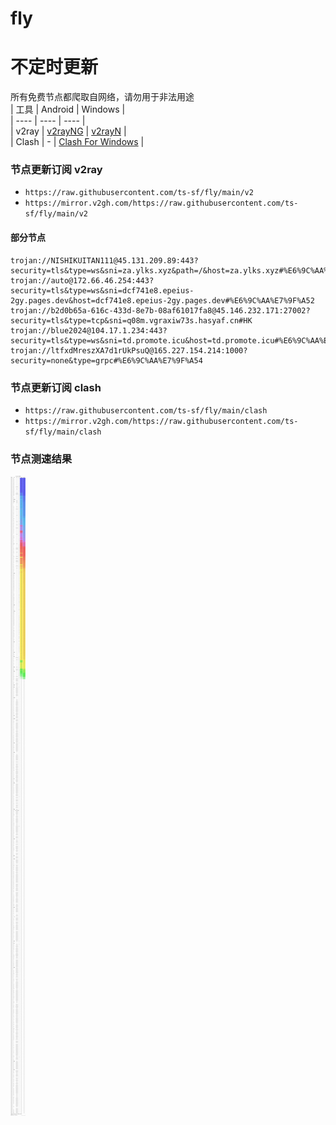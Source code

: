 # fly
# 不定时更新
所有免费节点都爬取自网络，请勿用于非法用途  
|  工具  | Android  | Windows  |  
|  ----  | ----   | ----  |  
| v2ray  | [v2rayNG](https://github.com/2dust/v2rayNG/releases) | [v2rayN](https://github.com/2dust/v2rayN/releases) |  
| Clash  | - | [Clash For Windows](https://github.com/2dust/clashN/releases) | 
  
### 节点更新订阅  v2ray
- `https://raw.githubusercontent.com/ts-sf/fly/main/v2`  
- `https://mirror.v2gh.com/https://raw.githubusercontent.com/ts-sf/fly/main/v2`  

#### 部分节点  
``` 
trojan://NISHIKUITAN111@45.131.209.89:443?security=tls&type=ws&sni=za.ylks.xyz&path=/&host=za.ylks.xyz#%E6%9C%AA%E7%9F%A5
trojan://auto@172.66.46.254:443?security=tls&type=ws&sni=dcf741e8.epeius-2gy.pages.dev&host=dcf741e8.epeius-2gy.pages.dev#%E6%9C%AA%E7%9F%A52
trojan://b2d0b65a-616c-433d-8e7b-08af61017fa8@45.146.232.171:27002?security=tls&type=tcp&sni=q08m.vgraxiw73s.hasyaf.cn#HK
trojan://blue2024@104.17.1.234:443?security=tls&type=ws&sni=td.promote.icu&host=td.promote.icu#%E6%9C%AA%E7%9F%A53
trojan://ltfxdMreszXA7d1rUkPsuQ@165.227.154.214:1000?security=none&type=grpc#%E6%9C%AA%E7%9F%A54
```
### 节点更新订阅  clash
- `https://raw.githubusercontent.com/ts-sf/fly/main/clash`  
- `https://mirror.v2gh.com/https://raw.githubusercontent.com/ts-sf/fly/main/clash`  

### 节点测速结果
![image](traffic.png)
